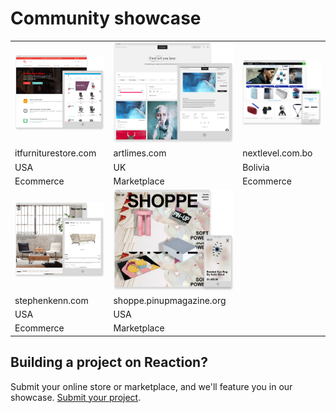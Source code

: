 # Community showcase

|                                    |                                        |                                |
| ---------------------------------- | -------------------------------------- | ------------------------------ |
| ![itfurniturestore.com][showcase1] | ![artlimes.com][showcase2]             | ![nextlevel.com.bo][showcase3] |
| itfurniturestore.com               | artlimes.com                           | nextlevel.com.bo               |
| USA                                | UK                                     | Bolivia                        |
| Ecommerce                          | Marketplace                            | Ecommerce                      |
| ![stephenkenn.com][showcase4]      | ![shoppe.pinupmagazine.org][showcase5] |                                |
| stephenkenn.com                    | shoppe.pinupmagazine.org               |                                |
| USA                                | USA                                    |                                |
| Ecommerce                          | Marketplace                            |                                |

## Building a project on Reaction?

Submit your online store or marketplace, and we'll feature you in our showcase. [Submit your project](https://reactioncommerce.com/community-showcase#submit-project).

[showcase1]: /assets/community-showcase/community-showcase-1-itfurniture.png

[showcase2]: /assets/community-showcase/community-showcase-2-artlimes.png

[showcase3]: /assets/community-showcase/community-showcase-3-nextlevel.png

[showcase4]: /assets/community-showcase/community-showcase-4-stephenkenn.png

[showcase5]: /assets/community-showcase/community-showcase-5-pinup.png
